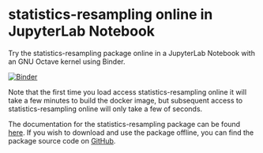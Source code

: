 # statistics-resampling online in JupyterLab Notebook

Try the statistics-resampling package online in a JupyterLab Notebook with an GNU Octave kernel using Binder. 

[![Binder](https://mybinder.org/badge.svg)](https://mybinder.org/v2/gh/acpennlab/statistics-resampling-online/master?labpath=statistics-resampling.ipynb)

Note that the first time you load access statistics-resampling online it will take a few minutes to build the docker image, but subsequent access to statistics-resampling online will only take a few of seconds.

The documentation for the statistics-resampling package can be found [here](https://gnu-octave.github.io/statistics-resampling/index.html). If you wish to download and use the package offline, you can find the package source code on [GitHub](https://github.com/gnu-octave/statistics-resampling/).
